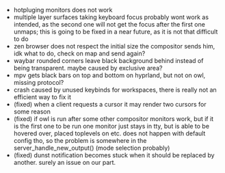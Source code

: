 - hotpluging monitors does not work
- multiple layer surfaces taking keyboard focus probably wont work as intended, as the second one will not get the focus after the first one unmaps; this is going to be fixed in a near future, as it is not that difficult to do
- zen browser does not respect the initial size the compositor sends him, idk what to do, check on map and send again?
- waybar rounded corners leave black background behind instead of being transparent. maybe caused by exclusive area?
- mpv gets black bars on top and bottom on hyprland, but not on owl, missing protocol?
- crash caused by unused keybinds for workspaces, there is really not an efficient way to fix it
- (fixed) when a client requests a cursor it may render two cursors for some reason
- (fixed) if owl is run after some other compositor monitors work, but if it is the first one to be run one monitor just stays in tty, but is able to be hovered over, placed toplevels on etc. does not happen with default config tho, so the problem is somewhere in the server_handle_new_output() (mode selection probably)
- (fixed) dunst notification becomes stuck when it should be replaced by another. surely an issue on our part.
